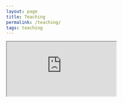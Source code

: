 ```yaml
---
layout: page
title: Teaching
permalink: /teaching/
tags: teaching
---
```


<iframe src="https://classroom.google.com/u/0/c/NTU4MTY5MDk2M1pa/a/OTQ0NDE2NDY5OFpa/details">
